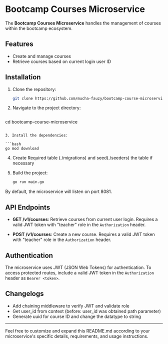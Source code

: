 # Bootcamp Courses Microservice

The **Bootcamp Courses Microservice** handles the management of courses within the bootcamp ecosystem.

## Features

- Create and manage courses
- Retrieve courses based on current login user ID

## Installation

1. Clone the repository:

   ```bash
   git clone https://github.com/mucha-fauzy/bootcamp-course-microservice.git
   ```

2. Navigate to the project directory:

   ```bash
  cd bootcamp-course-microservice
   ```

3. Install the dependencies:

   ```bash
   go mod download
   ```
4. Create Required table (./migrations) and seed(./seeders) the table if necessary

5. Build the project:

   ```bash
   go run main.go
   ```


By default, the microservice will listen on port 8081.

## API Endpoints

- **GET /v1/courses**: Retrieve courses from current user login. Requires a valid JWT token with "teacher" role in the `Authorization` header.

- **POST /v1/courses**: Create a new course. Requires a valid JWT token with "teacher" role in the `Authorization` header.


## Authentication

The microservice uses JWT (JSON Web Tokens) for authentication. To access protected routes, include a valid JWT token in the `Authorization` header as `Bearer <token>`.

## Changelogs
- Add chaining middleware to verify JWT and validate role
- Get user_id from context (before: user_id was obtained path parameter)
- Generate uuid for course ID and change the datatype to string

---
Feel free to customize and expand this README.md according to your microservice's specific details, requirements, and usage instructions.